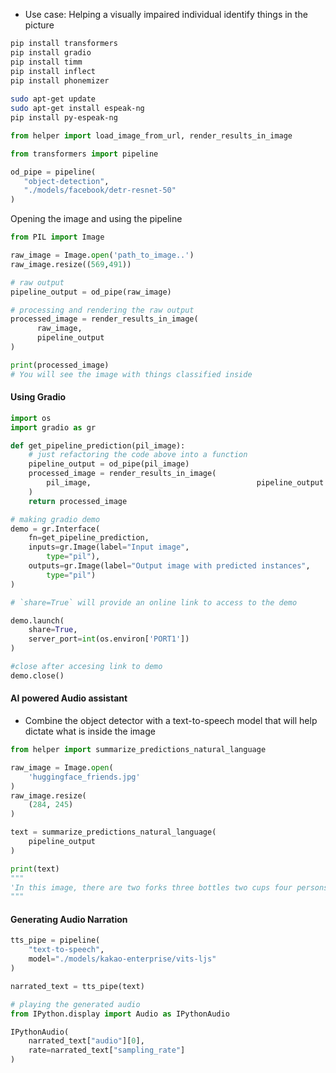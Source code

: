 - Use case: Helping a visually impaired individual identify things in the picture

```bash
pip install transformers
pip install gradio
pip install timm
pip install inflect
pip install phonemizer
    
sudo apt-get update
sudo apt-get install espeak-ng
pip install py-espeak-ng
```

```python
from helper import load_image_from_url, render_results_in_image

from transformers import pipeline

od_pipe = pipeline(
   "object-detection", 
   "./models/facebook/detr-resnet-50"
)
```

Opening the image and using the pipeline
```python
from PIL import Image

raw_image = Image.open('path_to_image..')
raw_image.resize((569,491))

# raw output
pipeline_output = od_pipe(raw_image)

# processing and rendering the raw output
processed_image = render_results_in_image(
	  raw_image,
	  pipeline_output
)

print(processed_image)
# You will see the image with things classified inside
```
#### Using Gradio
```python
import os
import gradio as gr

def get_pipeline_prediction(pil_image):
    # just refactoring the code above into a function
    pipeline_output = od_pipe(pil_image)
    processed_image = render_results_in_image(
	    pil_image,                                     pipeline_output
	)
    return processed_image

# making gradio demo
demo = gr.Interface(
	fn=get_pipeline_prediction,
	inputs=gr.Image(label="Input image",
		type="pil"),
	outputs=gr.Image(label="Output image with predicted instances",
		type="pil")
)

# `share=True` will provide an online link to access to the demo

demo.launch(
	share=True,
	server_port=int(os.environ['PORT1'])
)

#close after accesing link to demo
demo.close()
```

#### AI powered Audio assistant
- Combine the object detector with a text-to-speech model that will help dictate what is inside the image
```python
from helper import summarize_predictions_natural_language

raw_image = Image.open(
	'huggingface_friends.jpg'
)
raw_image.resize(
	(284, 245)
)

text = summarize_predictions_natural_language(
	pipeline_output
)

print(text)
"""
'In this image, there are two forks three bottles two cups four persons one bowl and one dining table.'
"""
```

#### Generating Audio Narration
```python
tts_pipe = pipeline(
	"text-to-speech",
    model="./models/kakao-enterprise/vits-ljs"
)

narrated_text = tts_pipe(text)

# playing the generated audio
from IPython.display import Audio as IPythonAudio

IPythonAudio(
	narrated_text["audio"][0],
	rate=narrated_text["sampling_rate"]
)
```